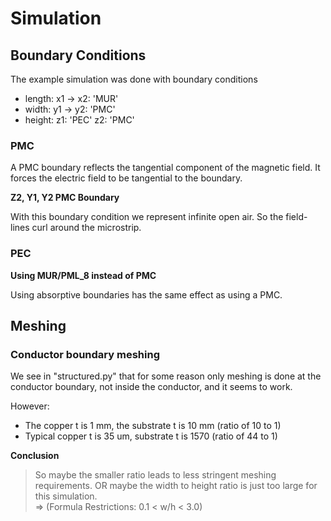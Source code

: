 # Simulation
## Boundary Conditions
The example simulation was done with boundary conditions

- length: x1 -> x2: 'MUR'
- width: y1 -> y2: 'PMC' 
- height: z1: 'PEC' z2: 'PMC' 

### PMC
A PMC boundary reflects the tangential component of the magnetic field.
It forces the electric field to be tangential to the boundary.

**Z2, Y1, Y2 PMC Boundary**

With this boundary condition we represent infinite open air. So the field-lines curl around the microstrip.

### PEC
**Using MUR/PML_8 instead of PMC**

Using absorptive boundaries has the same effect as using a PMC.

## Meshing

### Conductor boundary meshing
We see in "structured.py" that for some reason only meshing is done at the conductor boundary, not inside the conductor, and it seems to work.

However:
- The copper t is 1 mm, the substrate t is 10 mm (ratio of 10 to 1)
- Typical copper t is 35 um, substrate t is 1570 (ratio of 44 to 1)

**Conclusion**
> So maybe the smaller ratio leads to less stringent meshing requirements. OR maybe the width to height ratio is just too large for this simulation. \
=> (Formula Restrictions: 0.1 < w/h < 3.0)